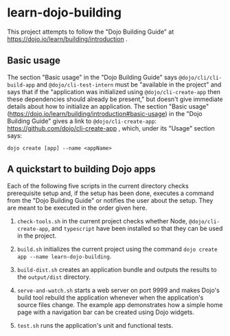# learn-dojo-building

This project attempts to follow the "Dojo Building Guide" at
https://dojo.io/learn/building/introduction .

## Basic usage

The section "Basic usage" in the "Dojo Building Guide" says
`@dojo/cli/cli-build-app` and `@dojo/cli-test-intern` must be "available in the
project" and says that if the  "application was initialized using
`@dojo/cli-create-app` then these dependencies should already be present,"
but doesn't give immediate details about how to initialize an application.
The section "Basic usage"
(https://dojo.io/learn/building/introduction#basic-usage)
in the "Dojo Building Guide" gives a link to `@dojo/cli-create-app`:
https://github.com/dojo/cli-create-app , which, under its "Usage" section says:
```npm install -g @dojo/cli-create-app
dojo create [app] --name <appName>
```

## A quickstart to building Dojo apps

Each of the following five scripts in the current directory checks prerequisite
setup and, if the setup has been done, executes a command from the
"Dojo Building Guide" or notifies the user about the setup.
They are meant to be executed in the order given here.

1. `check-tools.sh` in the current project checks whether Node,
`@dojo/cli-create-app`, and `typescript` have been installed so that they can be
used in the project.

2. `build.sh` initializes the current project using the command
`dojo create app --name learn-dojo-building`.

3. `build-dist.sh` creates an application bundle and outputs the results
to the `output/dist` directory.

4. `serve-and-watch.sh` starts a web server on port 9999 and makes Dojo's
build tool rebuild the application whenever when the application's
source files change.
The example app demonstrates how a simple home page with a navigation bar
can be created using Dojo widgets. 

5. `test.sh` runs the application's unit and functional tests.
